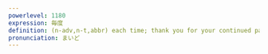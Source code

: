 ```yaml
---
powerlevel: 1180
expression: 毎度
definition: (n-adv,n-t,abbr) each time; thank you for your continued patronage; (P)
pronunciation: まいど
---
```

